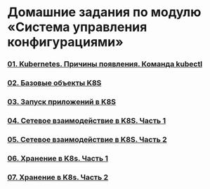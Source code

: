 # Домашние задания по модулю «Система управления конфигурациями»
### [01. Kubernetes. Причины появления. Команда kubectl](01/README.md)
### [02. Базовые объекты K8S](02/README.md)
### [03. Запуск приложений в K8S](03/README.md)
### [04. Сетевое взаимодействие в K8S. Часть 1](04/README.md)
### [05. Сетевое взаимодействие в K8S. Часть 2](05/README.md)
### [06. Хранение в K8s. Часть 1](06/README.md)
### [07. Хранение в K8s. Часть 2](07/README.md)